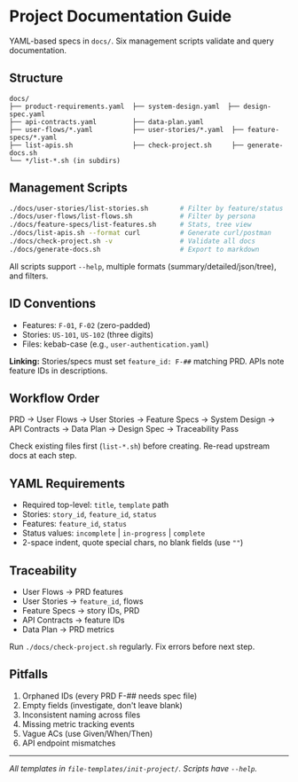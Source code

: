# Project Documentation Guide

YAML-based specs in `docs/`. Six management scripts validate and query documentation.

## Structure

```
docs/
├── product-requirements.yaml  ├── system-design.yaml  ├── design-spec.yaml
├── api-contracts.yaml         ├── data-plan.yaml
├── user-flows/*.yaml          ├── user-stories/*.yaml  ├── feature-specs/*.yaml
├── list-apis.sh               ├── check-project.sh     ├── generate-docs.sh
└── */list-*.sh (in subdirs)
```

## Management Scripts

```bash
./docs/user-stories/list-stories.sh        # Filter by feature/status
./docs/user-flows/list-flows.sh            # Filter by persona
./docs/feature-specs/list-features.sh      # Stats, tree view
./docs/list-apis.sh --format curl          # Generate curl/postman
./docs/check-project.sh -v                 # Validate all docs
./docs/generate-docs.sh                    # Export to markdown
```

All scripts support `--help`, multiple formats (summary/detailed/json/tree), and filters.

## ID Conventions

- Features: `F-01`, `F-02` (zero-padded)
- Stories: `US-101`, `US-102` (three digits)
- Files: kebab-case (e.g., `user-authentication.yaml`)

**Linking:** Stories/specs must set `feature_id: F-##` matching PRD. APIs note feature IDs in descriptions.

## Workflow Order

PRD → User Flows → User Stories → Feature Specs → System Design → API Contracts → Data Plan → Design Spec → Traceability Pass

Check existing files first (`list-*.sh`) before creating. Re-read upstream docs at each step.

## YAML Requirements

- Required top-level: `title`, `template` path
- Stories: `story_id`, `feature_id`, `status`
- Features: `feature_id`, `status`
- Status values: `incomplete` | `in-progress` | `complete`
- 2-space indent, quote special chars, no blank fields (use `""`)

## Traceability

- User Flows → PRD features
- User Stories → `feature_id`, flows
- Feature Specs → story IDs, PRD
- API Contracts → feature IDs
- Data Plan → PRD metrics

Run `./docs/check-project.sh` regularly. Fix errors before next step.

## Pitfalls

1. Orphaned IDs (every PRD F-## needs spec file)
2. Empty fields (investigate, don't leave blank)
3. Inconsistent naming across files
4. Missing metric tracking events
5. Vague ACs (use Given/When/Then)
6. API endpoint mismatches

---

*All templates in `file-templates/init-project/`. Scripts have `--help`.*


